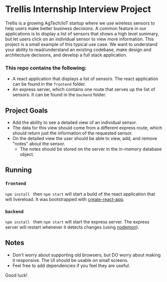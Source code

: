# Trellis Internship Interview Project
Trellis is a growing AgTech/IoT startup where we use wireless sensors to help users make better business decisions. A common feature in our applications is to display a list of sensors that shows a high level summary, but let users click on an individual sensor to view more information. This project is a small example of this typical use case. We want to understand your ability to read/understand an existing codebase, make design and architecture decisions, and develop a full stack application.

### This repo contains the following:
- A react application that displays a list of sensors.  The react application can be found in the `frontend` folder.
- An express server, which contains one route that serves up the list of sensors.  It can be found in the `backend` folder.

## Project Goals
- Add the ability to see a detailed view of an individual sensor.
- The data for this view should come from a different express route, which should return just the information of the requested sensor.
- On the detailed view the user should be able to view, add, and remove "notes" about the sensor.
  - The notes should be stored on the server in the in-memory database object.

## Running
### `frontend`
`npm install ` then `npm start` will start a build of the react application that will livereload.
It was bootstrapped with [create-react-app](https://github.com/facebook/create-react-app).

### `backend`
`npm install ` then `npm start` will start the express server.  The express server will restart whenever it detects changes (using [nodemon](https://www.npmjs.com/package/nodemon)).

## Notes
- Don't worry about supporting old browsers, but DO worry about making it responsive.  The UI should be usable on small screens.  
- Feel free to add dependencies if you feel they are useful.

Good luck!
